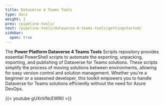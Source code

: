 ```yaml
---
title: Dataverse 4 Teams Tools
type: docs
weight: 1
prev: /pipeline-tools/
next: /pipeline-tools/dataverse-4-teams-tools/gettingstarted/
sidebar:
  open: true
---
```

The **Power Platform Dataverse 4 Teams Tools** Scripts repository provides essential PowerShell scripts to automate the exporting, unpacking, importing, and publishing of Dataverse for Teams solutions. These scripts simplify the process of moving solutions between environments, allowing for easy version control and solution management. Whether you're a beginner or a seasoned developer, this toolkit empowers you to handle Dataverse for Teams solutions efficiently without the need for Azure DevOps.



{{< youtube gUXnVNcEWR0 >}}